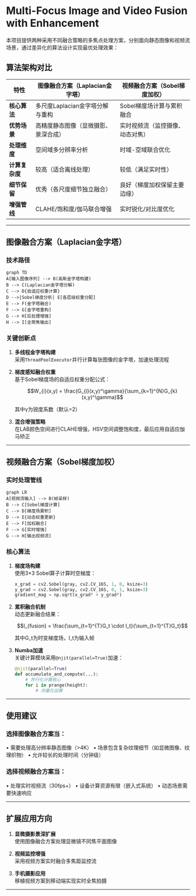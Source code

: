 # Multi-Focus Image and Video Fusion with Enhancement

本项目提供两种采用不同融合策略的多焦点处理方案，分别面向静态图像和视频流场景，通过差异化的算法设计实现最优处理效果：

## 算法架构对比

| 特性                | 图像融合方案（Laplacian金字塔）           | 视频融合方案（Sobel梯度加权）            |
|---------------------|------------------------------------------|-----------------------------------------|
| **核心算法**         | 多尺度Laplacian金字塔分解与重构           | Sobel梯度场计算与累积融合                |
| **优势场景**         | 高精度静态图像（显微摄影、景深合成）       | 实时视频流（监控摄像、动态对焦）          |
| **处理维度**         | 空间域多分辨率分析                        | 时域-空域联合优化                        |
| **计算复杂度**       | 较高（适合离线处理）                      | 较低（满足实时性）                       |
| **细节保留**         | 优秀（各尺度细节独立融合）                 | 良好（梯度加权保留主要边缘）               |
| **增强管线**         | CLAHE/饱和度/伽马联合增强                 | 实时锐化/对比度优化                       |


---

## 图像融合方案（Laplacian金字塔）

### 技术路径
```mermaid
graph TD
A[输入图像序列] --> B(高斯金字塔构建)
B --> C(Laplacian金字塔分解)
C --> D{自适应权重计算}
D -->|Sobel梯度分析| E[各层级权重分配]
E --> F(金字塔融合)
F --> G[金字塔重构]
G --> H[后处理增强]
H --> I[全聚焦输出]
```

### 关键创新点
1. **多线程金字塔构建**  
   采用`ThreadPoolExecutor`并行计算每张图像的金字塔，加速处理流程
   
2. **梯度感知融合权重**  
   基于Sobel梯度场的自适应权重分配公式：  
   ```math
   W_{i}(x,y) = \frac{G_{i}(x,y)^\gamma}{\sum_{k=1}^{N}G_{k}(x,y)^\gamma}
   ```
   其中γ为锐度系数（默认=2）

3. **混合增强策略**  
   在LAB颜色空间进行CLAHE增强，HSV空间调整饱和度，最后应用自适应伽马矫正

---

## 视频融合方案（Sobel梯度加权）

### 实时处理管线
```mermaid
graph LR
A[视频流输入] --> B(帧采样)
B --> C[Sobel梯度计算]
C --> D[梯度场累积]
D --> E{动态权重更新}
E --> F[加权融合]
F --> G[实时增强]
G --> H[输出视频流]
```

### 核心算法
1. **梯度场构建**  
   使用3×3 Sobel算子计算时空梯度：
   ```python
   x_grad = cv2.Sobel(gray, cv2.CV_16S, 1, 0, ksize=3)
   y_grad = cv2.Sobel(gray, cv2.CV_16S, 0, 1, ksize=3)
   gradient_mag = np.sqrt(x_grad² + y_grad²)
   ```

2. **累积融合机制**  
   动态更新融合结果：
   ```math
   I_{fusion} = \frac{\sum_{t=1}^{T}G_t \cdot I_t}{\sum_{t=1}^{T}G_t}
   ```
   其中G_t为时变梯度场，I_t为输入帧

3. **Numba加速**  
   关键计算模块采用`@njit(parallel=True)`加速：
   ```python
   @njit(parallel=True)
   def accumulate_and_compute(...):
       # 并行化计算核心
       for i in prange(height):
           # 向量化运算
   ```

---
## 使用建议

### 选择图像融合方案当：
• 需要处理高分辨率静态图像（>4K）
• 场景包含复杂纹理细节（如显微图像、纹理织物）
• 允许较长的处理时间（分钟级）

### 选择视频融合方案当：
• 处理实时视频流（30fps+）
• 设备计算资源有限（嵌入式系统）
• 动态场景需要快速响应


---

## 扩展应用方向

1. **显微摄影景深扩展**  
   使用图像融合方案处理显微镜不同焦平面图像

2. **视频监控增强**  
   采用视频方案实时融合多焦距监控流

3. **手机摄影应用**  
   移植视频方案到移动端实现实时全焦拍摄

---

